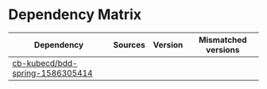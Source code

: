 # Dependency Matrix

Dependency | Sources | Version | Mismatched versions
---------- | ------- | ------- | -------------------
[cb-kubecd/bdd-spring-1586305414](https://github.com/cb-kubecd/bdd-spring-1586305414.git) |  | []() | 
